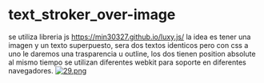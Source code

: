 # text_stroker_over-image

se utiliza libreria js https://min30327.github.io/luxy.js/
la idea es tener una imagen y un texto superpuesto, sera dos textos identicos pero con css a uno le daremos una trasparencia u outline, los dos tienen position absolute
al mismo tiempo se utilizan diferentes webkit para soporte en diferentes navegadores.
[![29.png](https://i.postimg.cc/yYVLgxD2/29.png)](https://postimg.cc/vDNrCQLv)
